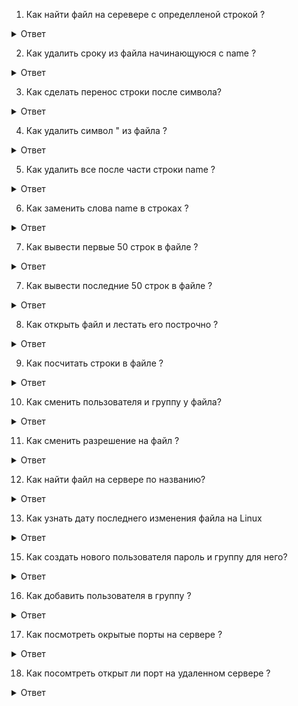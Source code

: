 1. Как найти файл на серевере с определленой строкой ? 
<details>
  <summary>Ответ</summary>
grep -r -n строка / 
</details>

2. Как удалить сроку из файла начинающуюся с name ?
<details>
  <summary>Ответ</summary>
 sed '/"name"/d'
</details> 

3. Как сделать перенос строки после символа?
<details>
  <summary>Ответ</summary>
 Перенос строки после [
tr "[" "\n"
</details>

4.  Как удалить символ " из файла  ?
<details>
  <summary>Ответ</summary>
sed 's/"//g'
</details>

5. Как удалить все после части строки name ? 
<details>
  <summary>Ответ</summary>
 sed -r 's/ name .+//'
</details>

6. Как заменить слова name в строках ?
<details>
  <summary>Ответ</summary>
 sed -r 's|name .| Test |'
</details>

7. Как вывести первые 50 строк в файле ? 
<details>
  <summary>Ответ</summary>
head -50 namefile 
</details>

7. Как вывести последние 50 строк в файле ?
<details>
  <summary>Ответ</summary>
tail -50 namefile 
</details>

8. Как открыть файл и лестать его построчно ? 
<details>
  <summary>Ответ</summary>
less namefi 
</details>

9. Как посчитать строки в файле ? 
<details>
  <summary>Ответ</summary>
cat namefile | wc -l 
</details>

10. Как сменить пользователя и группу у файла? 
<details>
  <summary>Ответ</summary>
chown new-name:new-grup namefile. 
Если папка с файлами то 
chown -R  new-name:new-grup namedir
</details>

11. Как сменить разрешение на файл ? 
<details>
  <summary>Ответ</summary>
chmod 765 namefile. 
Если папка с файлами то
chmod -R 765 namedir. 


Расшифровка 


-rwxrw-r-x alex admins namefile


7 - чтение запись и выполнение для пользователя alex


6 - чтение и запись для группы admins


5 - чтение и выполнение для остальных пользователей


---------
0 - никаких прав;


1 - только выполнение;


2 - только запись;


3 - выполнение и запись;


4 -  только чтение;


5 - чтение и выполнение;


6 - чтение и запись;


7 - чтение запись и выполнение.


-rwxrw-r-x alex admins namefile

u - владелец файла;

g - группа файла;

o - все остальные пользователи

r - чтение;


w - запись;


x - выполнение;


s - выполнение  от имени суперпользователя (дополнительный);
</details>

12. Как найти файл на сервере по названию?
<details>
  <summary>Ответ</summary>
Find  директория -iname название файла
</details>

13. Как узнать дату последнего изменения файла на Linux
<details>
  <summary>Ответ</summary>
stat filename или если нужна только дата stat -c ‘%y’ filename
</details>

15. Как создать нового пользователя пароль и группу для него?
<details>
  <summary>Ответ</summary>
useradd username - новый пользователь

passwd username - пароль для него 

groupadd name - группа для него

useradd -m username - создать домашнюю директорию для пользователя
</details>

16. Как добавить пользователя в группу ?
<details>
  <summary>Ответ</summary>
usermod -a -G groupname username

Например, чтобы добавить пользователя linuxize в группу sudo , вы должны выполнить следующую команду:

sudo usermod -a -G sudo username
</details>

17. Как посмотреть окрытые порты на сервере ?
<details>
  <summary>Ответ</summary>
ss -ntlp 
</details>

18. Как посомтреть открыт ли порт на удаленном сервере ? 
<details>
  <summary>Ответ</summary>
telnet IP PORT 
nmap IP -p PORT 

</details>

